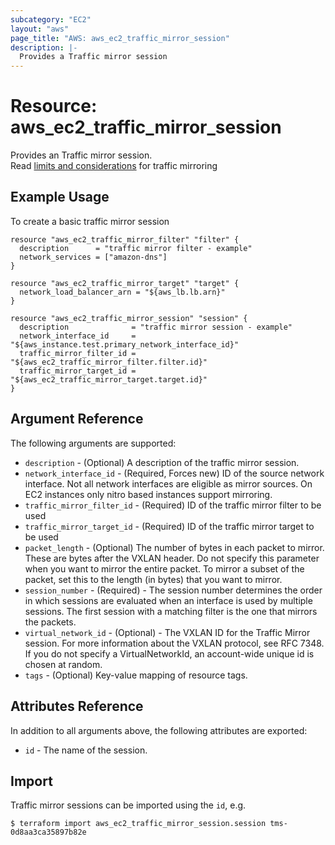 ```yaml
---
subcategory: "EC2"
layout: "aws"
page_title: "AWS: aws_ec2_traffic_mirror_session"
description: |-
  Provides a Traffic mirror session
---
```


# Resource: aws_ec2_traffic_mirror_session

Provides an Traffic mirror session.  
Read [limits and considerations](https://docs.aws.amazon.com/vpc/latest/mirroring/traffic-mirroring-considerations.html) for traffic mirroring

## Example Usage

To create a basic traffic mirror session

```hcl
resource "aws_ec2_traffic_mirror_filter" "filter" {
  description      = "traffic mirror filter - example"
  network_services = ["amazon-dns"]
}

resource "aws_ec2_traffic_mirror_target" "target" {
  network_load_balancer_arn = "${aws_lb.lb.arn}"
}

resource "aws_ec2_traffic_mirror_session" "session" {
  description              = "traffic mirror session - example"
  network_interface_id     = "${aws_instance.test.primary_network_interface_id}"
  traffic_mirror_filter_id = "${aws_ec2_traffic_mirror_filter.filter.id}"
  traffic_mirror_target_id = "${aws_ec2_traffic_mirror_target.target.id}"
}
```

## Argument Reference

The following arguments are supported:

* `description` - (Optional) A description of the traffic mirror session.
* `network_interface_id` - (Required, Forces new) ID of the source network interface. Not all network interfaces are eligible as mirror sources. On EC2 instances only nitro based instances support mirroring.
* `traffic_mirror_filter_id`  - (Required) ID of the traffic mirror filter to be used
* `traffic_mirror_target_id` - (Required) ID of the traffic mirror target to be used
* `packet_length` - (Optional) The number of bytes in each packet to mirror. These are bytes after the VXLAN header. Do not specify this parameter when you want to mirror the entire packet. To mirror a subset of the packet, set this to the length (in bytes) that you want to mirror.
* `session_number` - (Required) - The session number determines the order in which sessions are evaluated when an interface is used by multiple sessions. The first session with a matching filter is the one that mirrors the packets. 
* `virtual_network_id` - (Optional) - The VXLAN ID for the Traffic Mirror session. For more information about the VXLAN protocol, see RFC 7348. If you do not specify a VirtualNetworkId, an account-wide unique id is chosen at random.
* `tags` - (Optional) Key-value mapping of resource tags.

## Attributes Reference

In addition to all arguments above, the following attributes are exported:

* `id` - The name of the session.

## Import

Traffic mirror sessions can be imported using the `id`, e.g.

```
$ terraform import aws_ec2_traffic_mirror_session.session tms-0d8aa3ca35897b82e
```
